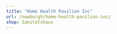 ```yaml
---
title: "Home Health Pavilion Inc"
url: /newburgh/home-health-pavilion-inc/
shop: Sanitätshaus
---
```

